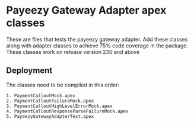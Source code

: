 # Payeezy Gateway Adapter apex classes

These are files that tests the payeezy gateway adapter.
Add these classes along with adapter classes to achieve 75% code coverage in the package.
These classes work on release version 230 and above

## Deployment

The classes need to be compiled in this order:

```
1. PaymentCalloutMock.apex
2. PaymentCalloutFailureMock.apex
3. PaymentCalloutHighLevelErrorMock.apex
4. PaymentCalloutResponseParseFailureMock.apex
5. PayeezyGatewayAdapterTest.apex
```

